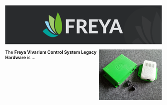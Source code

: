 ![Edgeberry banner](documentation/Freya_banner.png)

<img src="documentation/legacy_hardware.png" align="right" width="40%"/>

The **Freya Vivarium Control System Legacy Hardware** is ... 



<br clear="right"/>
